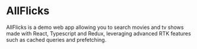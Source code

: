 # AllFlicks

AllFlicks is a demo web app allowing you to search movies and tv shows made with React, Typescript and Redux, leveraging advanced RTK features such as cached queries and prefetching.
